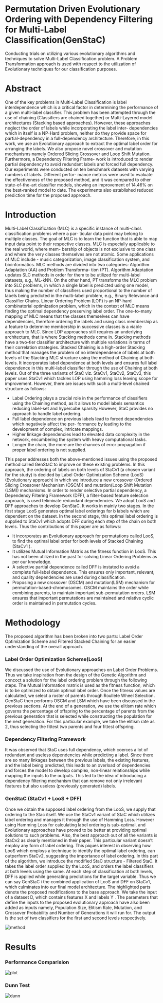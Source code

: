 # Permutation Driven Evolutionary Ordering with Dependency Filtering for Multi-Label Classification(GenStaC)

Conducting trials on utilizing various evolutionary algorithms and techniques to solve Multi-Label Classification problem. A Problem Transformation approach is used with respect to the utilization of Evolutionary techniques for our classification purposes.

# Abstract

One of the key problems in Multi-Label Classification is label interdependence which is a critical factor
in determining the performance of a given multi-label classifier. This problem has been attempted through
the use of chaining (Classifiers are chained together) or Multi-Layered model architectures (Stacking based
approaches). However, these approaches neglect the order of labels while incorporating the label inter-
dependencies which in itself is a NP-Hard problem, neither do they provide space for partial-dependency
in a full-dependency architecture. Therefore, in this work, we use an Evolutionary approach to extract the
optimal label order for arranging the labels. We also propose novel crossover and mutation mechanisms
namely Ordered Slicing Crossover and Loop Shift Mutation. Furthermore, a Dependency Filtering Frame-
work is introduced to render partial dependency to avoid redundant labels and forced full dependency. Our
experiments were conducted on ten benchmark datasets with varying numbers of labels. Different perfor-
mance metrics were used to evaluate the effectiveness of the proposed method, and it was compared to other
state-of-the-art classifier models, showing an improvement of 14.46% on the best-ranked model to date. The
experiments also established reduced prediction time for the proposed approach.

# Introduction

Multi-Label Classification (MLC) is a specific instance of multi-class classification problems where a par-
ticular data point may belong to multiple classes. The goal of MLC is to learn the function that is able to
map input data point to their respective classes. MLC is especially applicable to the real world, where mem-
bership of objects is not exclusive to one class and where the very classes themselves are not atomic. Some
applications of MLC include - music categorization, image classification system, and bioinformatics.
MLC methods are divided into two categories: Algorithm Adaptation (AA) and Problem Transforma-
tion (PT). Algorithm Adaptation updates SLC methods in order for them to be utilized for multi-label
datasets, e.g., ML-kNN. On the other hand, PT transforms the MLC problem into SLC problems, in which
a single label is predicted using one model, thus making the number of classifiers used proportional to the
number of labels being predicted in the multi-label problem, e.g., Binary Relevance and Classifier Chains. Linear Ordering Problem (LOP) is an NP-hard combinatorial optimization problem, which in the
context of MLC means finding the optimal dependency preserving label order. The one-to-many mapping of
MLC means that the classes themselves can have dependencies, therefore ordering the labels and using class
membership as a feature to determine membership in successive classes is a viable approach to MLC. Since
LOP approaches still requires an underlying architecture, that is where Stacking methods come in. Stacking
methods have a two-tier classifier architecture with multiple variations in terms of their correlation strategies.
Stacked Chaining is a high-order Stacking method that manages the problem of no interdependence of
labels at both levels of the Stacking MLC structure using the method of Chaining at both levels. It
incorporates label dependence at both levels and ensures full label dependence in this multi-label classifier
through the use of Chaining at both levels. Out of the three variants of StaC viz. StaCv1, StaCv2, StaCv3,
this paper uses StaCv1 which tackles LOP using hamming loss leaving scope for improvement. However,
there are issues with such a multi-level chained structure as follows:

- Label Ordering plays a crucial role in the performance of classifiers using the Chaining method, as
it allows to model labels semantics reducing label-set and hypercube sparsity.However, StaC
provides no approach to handle label ordering.
- Full label dependence on previous labels lead to forced dependencies which negatively affect the per-
formance by leading to the development of complex, intricate mappings.
- Higher linkage dependencies lead to elevated data complexity in the network, encumbering the system
with heavy computational tasks.
- Longer the chain, the more are the chances of error propagation if proper label ordering is not supplied.

This paper addresses both the above-mentioned issues using the proposed method called GenStaC to
improve on these existing problems. In this approach, the ordering of labels on both levels of StaCv1 (a
chosen variant for the study) is decided by Label Order Optimization Scheme (LooS) (Evolutionary approach)
in which we introduce a new crossover (Ordered Slicing Crossover Mechanism (OSCM)) and mutation(Loop
Shift Mutation (LSM)) mechanisms. In order to render selective partial dependency, a Dependency Filtering
Framework (DFF), a filter-based feature selection approach, is used teliminate redundant dependencies.
We adopt LooS and DFF approaches to develop GenStaC. It works in mainly two stages. In the first stage
LooS generates optimal label orderings for b labels which are dependent on the dataset. In the second stage,
this optimal label ordering is supplied to StaCv1 which adopts DFF during each step of the chain on both
levels. Thus the contributions of this paper are as follows:

- It incorporates an Evolutionary approach for permutations called LooS, to find the optimal label order
for both levels of Stacked Chaining (StaCv1 ).
- It utilizes Mutual Information Matrix as the fitness function in LooS. This has not been utilized in the
past for solving Linear Ordering Problems as per our knowledge.
- A selective partial dependence called DFF is instated to avoid a complete full-label dependence. This
ensures only important, relevant, and quality dependencies are used during classification.
- Proposing a new crossover (OSCM) and mutation(LSM) mechanism for permutation-based-chromosomes.
OSCM maintains the order while combining parents, to maintain important sub-permutation orders.
LSM ensures that important permutations are maintained and relative cyclic order is maintained in
permutation cycles.

# Methodology

The proposed algorithm has been broken into two parts: Label Order Optimization Scheme and Filtered Stacked Chaining for an easier understanding of the overall approach.

### Label Order Optimization Scheme(LooS)

We discussed the use of Evolutionary approaches on Label Order Problems. Thus we take inspiration
from the design of the Genetic Algorithm and concoct a solution for the label ordering problem through the
following steps. The Mutual Information matrix is used as the fitness function, which is to be optimized to obtain optimal label
order. Once the fitness values are calculated, we select a roster of parents through Roullete Wheel
Selection. GenStaC then performs OSCM and LSM which have been discussed in the previous sections. At
the end of a generation, we use the elitism rate which governs the percentage of offspring to the percentage
of parents from the previous generation that is selected while constructing the population for the next
generation. For this particular example, we take the elitism rate as 2, thus selecting the fittest two parents
and four fittest offspring.

### Dependency Filtering Framework
It was observed that StaC uses full dependency, which coerces a lot of redundant and useless dependencies while predicting a label. Since there are so many linkages between the previous labels, the existing features, and the label being predicted, this leads to an overload of dependencies and forces the model to develop complex, non-linear relationships while mapping the inputs to the outputs. This led to the idea of introducing a dependency filtering mechanism that can remove not only irrelevant features but also useless (previously generated) labels.

### GenStaC (StaCv1 + LooS + DFF)
Once we obtain the supposed label ordering from the LooS, we supply that ordering to the Stac itself. We use the StaCv1 variant of StaC which utilizes label ordering and manages it through the use of Hamming Loss. However using Hamming Loss for calculating label ordering is sub-optimal, and Evolutionary approaches have proved to be better at providing optimal solutions to such problems. Also, the best approach out of all the variants is StaCv2 as clearly mentioned in their paper. This particular variant doesn’t employ any form of label ordering. This piques interest in observing how LooS which employs a technique to identify the optimal label ordering, can outperform StaCv2, suggesting the importance of label ordering. In this part of the algorithm, we introduce the modified StaC structure - Filtered StaC. It takes the label order supplied by the LooS, and orders the label classifiers at both levels using the same. At each step of classification at both levels, DFF is applied while generating predictions for the target variable. Thus we can say GenStaC i the combined application of LooS and DFF on StaCv1, which culminates into our final model architecture. The highlighted parts denote the proposed modifications to the base approach. We take the input of a dataset D, which contains features X and labels Y . The parameters that define the inputs to the proposed evolutionary approach have also been added as inputs namely, Population Size, Elitism Rate, Mutation, and Crossover Probability and Number of Generations it will run for. The output is the set of two classifiers for the first and second levels respectively.

![method](research_arch.drawio-1.png)

# Results

### Performance Comparision
![plot](plot.jpeg)

### Dunn Test
![dunn](dunn_test.png)


